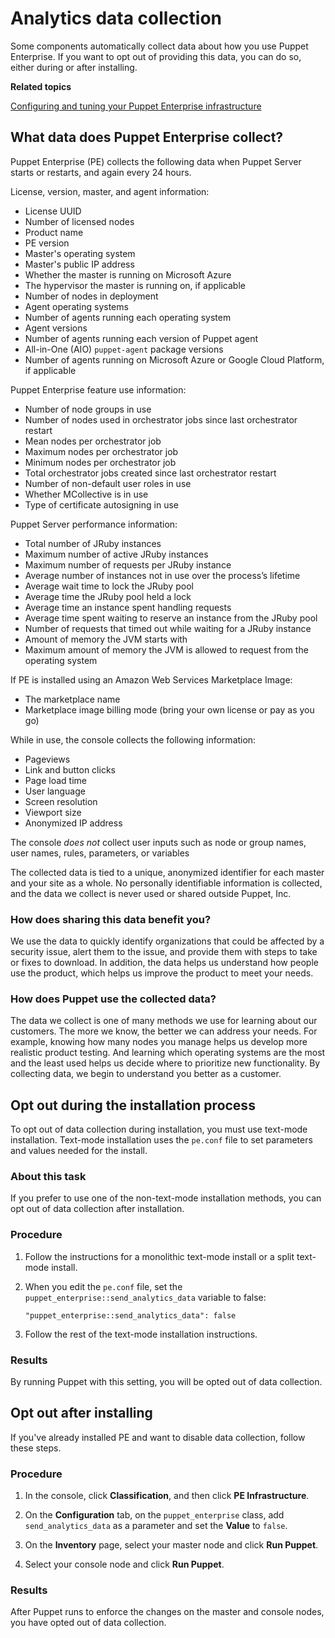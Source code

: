 # Analytics data collection

Some components automatically collect data about how you use Puppet Enterprise. If you want to opt out of providing this data, you can do so, either during or after installing.

**Related topics**  


[Configuring and tuning your Puppet Enterprise infrastructure](config_intro.md#)

## What data does Puppet Enterprise collect?

Puppet Enterprise \(PE\) collects the following data when Puppet Server starts or restarts, and again every 24 hours.

License, version, master, and agent information:

-   License UUID
-   Number of licensed nodes
-   Product name
-   PE version
-   Master's operating system
-   Master's public IP address
-   Whether the master is running on Microsoft Azure
-   The hypervisor the master is running on, if applicable
-   Number of nodes in deployment
-   Agent operating systems
-   Number of agents running each operating system
-   Agent versions
-   Number of agents running each version of Puppet agent
-   All-in-One \(AIO\) `puppet-agent` package versions
-   Number of agents running on Microsoft Azure or Google Cloud Platform, if applicable

Puppet Enterprise feature use information:

-   Number of node groups in use
-   Number of nodes used in orchestrator jobs since last orchestrator restart
-   Mean nodes per orchestrator job
-   Maximum nodes per orchestrator job
-   Minimum nodes per orchestrator job
-   Total orchestrator jobs created since last orchestrator restart
-   Number of non-default user roles in use
-   Whether MCollective is in use
-   Type of certificate autosigning in use

Puppet Server performance information:

-   Total number of JRuby instances
-   Maximum number of active JRuby instances
-   Maximum number of requests per JRuby instance
-   Average number of instances not in use over the process’s lifetime
-   Average wait time to lock the JRuby pool
-   Average time the JRuby pool held a lock
-   Average time an instance spent handling requests
-   Average time spent waiting to reserve an instance from the JRuby pool
-   Number of requests that timed out while waiting for a JRuby instance
-   Amount of memory the JVM starts with
-   Maximum amount of memory the JVM is allowed to request from the operating system

If PE is installed using an Amazon Web Services Marketplace Image:

-   The marketplace name
-   Marketplace image billing mode \(bring your own license or pay as you go\)

While in use, the console collects the following information:

-   Pageviews
-   Link and button clicks
-   Page load time
-   User language
-   Screen resolution
-   Viewport size
-   Anonymized IP address

The console *does not* collect user inputs such as node or group names, user names, rules, parameters, or variables

The collected data is tied to a unique, anonymized identifier for each master and your site as a whole. No personally identifiable information is collected, and the data we collect is never used or shared outside Puppet, Inc.

### How does sharing this data benefit you?

We use the data to quickly identify organizations that could be affected by a security issue, alert them to the issue, and provide them with steps to take or fixes to download. In addition, the data helps us understand how people use the product, which helps us improve the product to meet your needs.

### How does Puppet use the collected data?

The data we collect is one of many methods we use for learning about our customers. The more we know, the better we can address your needs. For example, knowing how many nodes you manage helps us develop more realistic product testing. And learning which operating systems are the most and the least used helps us decide where to prioritize new functionality. By collecting data, we begin to understand you better as a customer.

## Opt out during the installation process

To opt out of data collection during installation, you must use text-mode installation. Text-mode installation uses the `pe.conf` file to set parameters and values needed for the install.

### About this task

If you prefer to use one of the non-text-mode installation methods, you can opt out of data collection after installation.

### Procedure

1.  Follow the instructions for a monolithic text-mode install or a split text-mode install.

2.  When you edit the `pe.conf` file, set the `puppet_enterprise::send_analytics_data` variable to false:

    `"puppet_enterprise::send_analytics_data": false`

3.  Follow the rest of the text-mode installation instructions.


### Results

By running Puppet with this setting, you will be opted out of data collection.

## Opt out after installing

If you've already installed PE and want to disable data collection, follow these steps.

### Procedure

1.  In the console, click **Classification**, and then click **PE Infrastructure**.

2.  On the **Configuration** tab, on the `puppet_enterprise` class, add `send_analytics_data` as a parameter and set the **Value** to `false`.

3.  On the **Inventory** page, select your master node and click **Run Puppet**.

4.  Select your console node and click **Run Puppet**.


### Results

After Puppet runs to enforce the changes on the master and console nodes, you have opted out of data collection.

